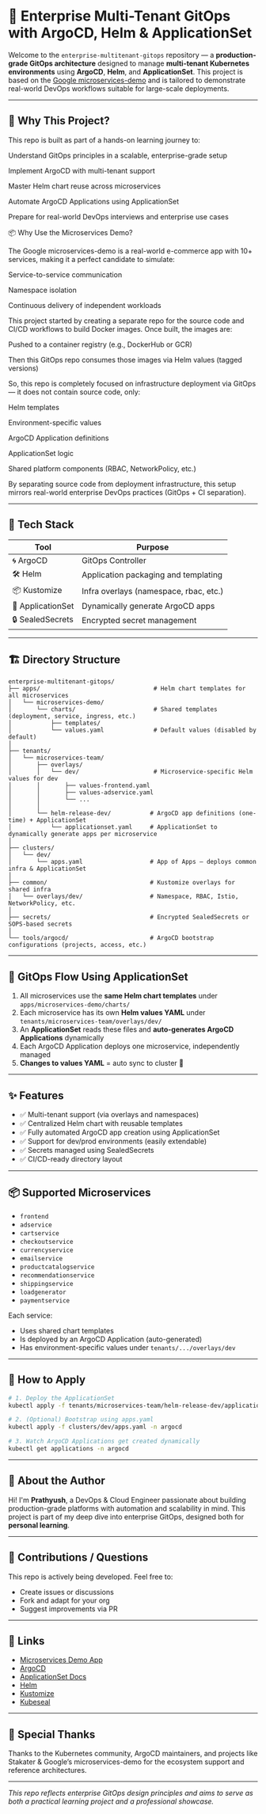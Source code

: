 # 🚀 Enterprise Multi-Tenant GitOps with ArgoCD, Helm & ApplicationSet

Welcome to the `enterprise-multitenant-gitops` repository — a **production-grade GitOps architecture** designed to manage **multi-tenant Kubernetes environments** using **ArgoCD**, **Helm**, and **ApplicationSet**. This project is based on the [Google microservices-demo](https://github.com/GoogleCloudPlatform/microservices-demo) and is tailored to demonstrate real-world DevOps workflows suitable for large-scale deployments.

---

## 🌟 Why This Project?

This repo is built as part of a hands-on learning journey to:

Understand GitOps principles in a scalable, enterprise-grade setup

Implement ArgoCD with multi-tenant support

Master Helm chart reuse across microservices

Automate ArgoCD Applications using ApplicationSet

Prepare for real-world DevOps interviews and enterprise use cases

📦 Why Use the Microservices Demo?

The Google microservices-demo is a real-world e-commerce app with 10+ services, making it a perfect candidate to simulate:

Service-to-service communication

Namespace isolation

Continuous delivery of independent workloads

This project started by creating a separate repo for the source code and CI/CD workflows to build Docker images. Once built, the images are:

Pushed to a container registry (e.g., DockerHub or GCR)

Then this GitOps repo consumes those images via Helm values (tagged versions)

So, this repo is completely focused on infrastructure deployment via GitOps — it does not contain source code, only:

Helm templates

Environment-specific values

ArgoCD Application definitions

ApplicationSet logic

Shared platform components (RBAC, NetworkPolicy, etc.)

By separating source code from deployment infrastructure, this setup mirrors real-world enterprise DevOps practices (GitOps + CI separation).

---

## 🧱 Tech Stack

| Tool              | Purpose                                |
| ----------------- | -------------------------------------- |
| 🌀 ArgoCD         | GitOps Controller                      |
| 🛠 Helm           | Application packaging and templating   |
| 📦 Kustomize      | Infra overlays (namespace, rbac, etc.) |
| 📁 ApplicationSet | Dynamically generate ArgoCD apps       |
| 🔒 SealedSecrets  | Encrypted secret management            |

---

## 🏗️ Directory Structure

```
enterprise-multitenant-gitops/
├── apps/                                # Helm chart templates for all microservices
│   └── microservices-demo/
│       └── charts/                      # Shared templates (deployment, service, ingress, etc.)
│           ├── templates/
│           └── values.yaml              # Default values (disabled by default)
│
├── tenants/
│   └── microservices-team/
│       ├── overlays/
│       │   └── dev/                     # Microservice-specific Helm values for dev
│       │       ├── values-frontend.yaml
│       │       ├── values-adservice.yaml
│       │       └── ...
│       │
│       └── helm-release-dev/           # ArgoCD app definitions (one-time) + ApplicationSet
│           └── applicationset.yaml     # ApplicationSet to dynamically generate apps per microservice
│
├── clusters/
│   └── dev/
│       └── apps.yaml                   # App of Apps — deploys common infra & ApplicationSet
│
├── common/                             # Kustomize overlays for shared infra
│   └── overlays/dev/                   # Namespace, RBAC, Istio, NetworkPolicy, etc.
│
├── secrets/                            # Encrypted SealedSecrets or SOPS-based secrets
│
└── tools/argocd/                       # ArgoCD bootstrap configurations (projects, access, etc.)

```

---

## 🔁 GitOps Flow Using ApplicationSet

1. All microservices use the **same Helm chart templates** under `apps/microservices-demo/charts/`
2. Each microservice has its own **Helm values YAML** under `tenants/microservices-team/overlays/dev/`
3. An **ApplicationSet** reads these files and **auto-generates ArgoCD Applications** dynamically
4. Each ArgoCD Application deploys one microservice, independently managed
5. **Changes to values YAML** = auto sync to cluster 🔄

---

## ✨ Features

- ✅ Multi-tenant support (via overlays and namespaces)
- ✅ Centralized Helm chart with reusable templates
- ✅ Fully automated ArgoCD app creation using ApplicationSet
- ✅ Support for dev/prod environments (easily extendable)
- ✅ Secrets managed using SealedSecrets
- ✅ CI/CD-ready directory layout

---

## 📦 Supported Microservices

- `frontend`
- `adservice`
- `cartservice`
- `checkoutservice`
- `currencyservice`
- `emailservice`
- `productcatalogservice`
- `recommendationservice`
- `shippingservice`
- `loadgenerator`
- `paymentservice`

Each service:

- Uses shared chart templates
- Is deployed by an ArgoCD Application (auto-generated)
- Has environment-specific values under `tenants/.../overlays/dev`

---

## 🧪 How to Apply

```bash
# 1. Deploy the ApplicationSet
kubectl apply -f tenants/microservices-team/helm-release-dev/applicationset.yaml -n argocd

# 2. (Optional) Bootstrap using apps.yaml
kubectl apply -f clusters/dev/apps.yaml -n argocd

# 3. Watch ArgoCD Applications get created dynamically
kubectl get applications -n argocd
```

---

## 💬 About the Author

Hi! I'm **Prathyush**, a DevOps & Cloud Engineer passionate about building production-grade platforms with automation and scalability in mind. This project is part of my deep dive into enterprise GitOps, designed both for **personal learning**.

---

## 📌 Contributions / Questions

This repo is actively being developed. Feel free to:

- Create issues or discussions
- Fork and adapt for your org
- Suggest improvements via PR

---

## 🔗 Links

- [Microservices Demo App](https://github.com/GoogleCloudPlatform/microservices-demo)
- [ArgoCD](https://argo-cd.readthedocs.io/)
- [ApplicationSet Docs](https://argo-cd.readthedocs.io/en/stable/operator-manual/applicationset/)
- [Helm](https://helm.sh/)
- [Kustomize](https://kubectl.docs.kubernetes.io/references/kustomize/)
- [Kubeseal](https://github.com/bitnami-labs/sealed-secrets)

---

## 👏 Special Thanks

Thanks to the Kubernetes community, ArgoCD maintainers, and projects like Stakater & Google’s microservices-demo for the ecosystem support and reference architectures.

---

*This repo reflects enterprise GitOps design principles and aims to serve as both a practical learning project and a professional showcase.*